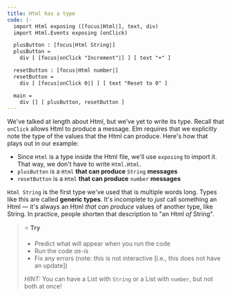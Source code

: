 ```yaml
---
title: Html has a type
code: |-
  import Html exposing ([focus|Html|], text, div)
  import Html.Events exposing (onClick)

  plusButton : [focus|Html String|]
  plusButton =
    div [ [focus|onClick "Increment"|] ] [ text "+" ]

  resetButton : [focus|Html number|]
  resetButton =
    div [ [focus|onClick 0|] ] [ text "Reset to 0" ]

  main =
    div [] [ plusButton, resetButton ]
---
```

We've talked at length about Html, but we've yet to write its type.
Recall that `onClick` allows Html to produce a message.
Elm requires that we explicitly note the type of the values that the Html can produce.
Here's how that plays out in our example:

* Since `Html` is a type inside the Html file, we'll use `exposing` to import it.
  That way, we don't have to write `Html.Html`.
* `plusButton` is a `Html` **that can produce** `String` **messages**
* `resetButton` is a `Html` **that can produce** `number` **messages**

`Html String` is the first type we've used that is multiple words long.
Types like this are called **generic types**.
It's incomplete to _just_ call something an Html —
it's always an Html _that can produce_ values of another type, like String.
In practice, people shorten that description to "an Html _of_ String".

> ⭐️ **Try**
>
> * Predict what will appear when you run the code
> * Run the code _as-is_
> * Fix any errors (note: this is not interactive \[i.e., this does not have an update\])
>
> _HINT:_ You can have a List with `String` or a List with `number`, but not both at once!